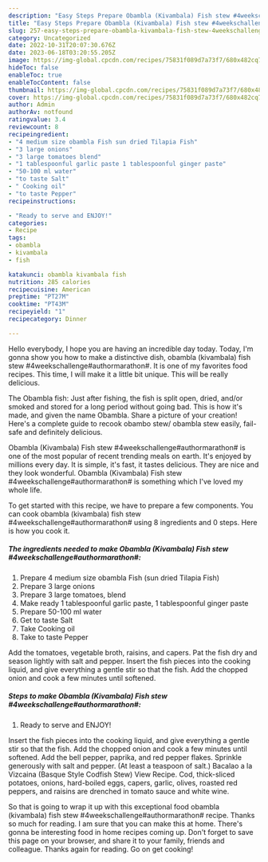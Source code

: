```yaml
---
description: "Easy Steps Prepare Obambla (Kivambala) Fish stew #4weekschallenge#authormarathon# yang Very Delicious"
title: "Easy Steps Prepare Obambla (Kivambala) Fish stew #4weekschallenge#authormarathon# yang Very Delicious"
slug: 257-easy-steps-prepare-obambla-kivambala-fish-stew-4weekschallengeauthormarathon-yang-very-delicious
category: Uncategorized
date: 2022-10-31T20:07:30.676Z
date: 2023-06-18T03:20:55.205Z
image: https://img-global.cpcdn.com/recipes/75831f089d7a73f7/680x482cq70/obambla-kivambala-fish-stew-4weekschallengeauthormarathon-recipe-main-photo.jpg
hideToc: false
enableToc: true
enableTocContent: false
thumbnail: https://img-global.cpcdn.com/recipes/75831f089d7a73f7/680x482cq70/obambla-kivambala-fish-stew-4weekschallengeauthormarathon-recipe-main-photo.jpg
cover: https://img-global.cpcdn.com/recipes/75831f089d7a73f7/680x482cq70/obambla-kivambala-fish-stew-4weekschallengeauthormarathon-recipe-main-photo.jpg
author: Admin
authorAv: notfound
ratingvalue: 3.4
reviewcount: 8
recipeingredient:
- "4 medium size obambla Fish sun dried Tilapia Fish"
- "3 large onions"
- "3 large tomatoes blend"
- "1 tablespoonful garlic paste 1 tablespoonful ginger paste"
- "50-100 ml water"
- "to taste Salt"
- " Cooking oil"
- "to taste Pepper"
recipeinstructions:

- "Ready to serve and ENJOY!"
categories:
- Recipe
tags:
- obambla
- kivambala
- fish

katakunci: obambla kivambala fish 
nutrition: 285 calories
recipecuisine: American
preptime: "PT27M"
cooktime: "PT43M"
recipeyield: "1"
recipecategory: Dinner

---
```



Hello everybody, I hope you are having an incredible day today. Today, I'm gonna show you how to make a distinctive dish, obambla (kivambala) fish stew #4weekschallenge#authormarathon#. It is one of my favorites food recipes. This time, I will make it a little bit unique. This will be really delicious.

The Obambla fish: Just after fishing, the fish is split open, dried, and/or smoked and stored for a long period without going bad. This is how it&#39;s made, and given the name Obambla. Share a picture of your creation! Here&#39;s a complete guide to recook obambo stew/ obambla stew easily, fail-safe and definitely delicious.

Obambla (Kivambala) Fish stew #4weekschallenge#authormarathon# is one of the most popular of recent trending meals on earth. It's enjoyed by millions every day. It is simple, it's fast, it tastes delicious. They are nice and they look wonderful. Obambla (Kivambala) Fish stew #4weekschallenge#authormarathon# is something which I've loved my whole life.


To get started with this recipe, we have to prepare a few components. You can cook obambla (kivambala) fish stew #4weekschallenge#authormarathon# using 8 ingredients and 0 steps. Here is how you cook it.

<!--inarticleads1-->

##### The ingredients needed to make Obambla (Kivambala) Fish stew #4weekschallenge#authormarathon#:

1. Prepare 4 medium size obambla Fish (sun dried Tilapia Fish)
1. Prepare 3 large onions
1. Prepare 3 large tomatoes, blend
1. Make ready 1 tablespoonful garlic paste, 1 tablespoonful ginger paste
1. Prepare 50-100 ml water
1. Get to taste Salt
1. Take  Cooking oil
1. Take to taste Pepper


Add the tomatoes, vegetable broth, raisins, and capers. Pat the fish dry and season lightly with salt and pepper. Insert the fish pieces into the cooking liquid, and give everything a gentle stir so that the fish. Add the chopped onion and cook a few minutes until softened. 

<!--inarticleads2-->

##### Steps to make Obambla (Kivambala) Fish stew #4weekschallenge#authormarathon#:


1. Ready to serve and ENJOY!

Insert the fish pieces into the cooking liquid, and give everything a gentle stir so that the fish. Add the chopped onion and cook a few minutes until softened. Add the bell pepper, paprika, and red pepper flakes. Sprinkle generously with salt and pepper. (At least a teaspoon of salt.) Bacalao a la Vizcaina (Basque Style Codfish Stew) View Recipe. Cod, thick-sliced potatoes, onions, hard-boiled eggs, capers, garlic, olives, roasted red peppers, and raisins are drenched in tomato sauce and white wine. 

So that is going to wrap it up with this exceptional food obambla (kivambala) fish stew #4weekschallenge#authormarathon# recipe. Thanks so much for reading. I am sure that you can make this at home. There's gonna be interesting food in home recipes coming up. Don't forget to save this page on your browser, and share it to your family, friends and colleague. Thanks again for reading. Go on get cooking!
